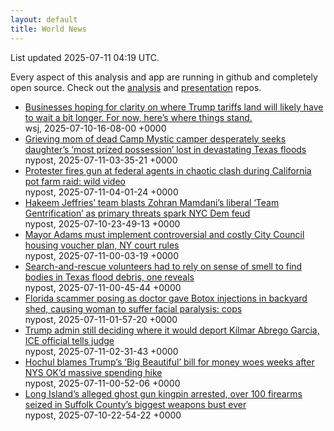 ```yaml
---
layout: default
title: World News
---
```


<div markdown="0">
<div class="byline small text-muted">List updated <span class="datetime">2025-07-11 04:19 UTC</span>.</div>

<p>Every aspect of this analysis and app are running in github and completely open source. Check out the <a href="https://github.com/Castro-Media/Analysis">analysis</a> and <a href="https://github.com/Castro-Media/TopStoryReview.com">presentation</a> repos.</p>
<ul>
<li><a href='https://www.wsj.com/economy/trade/trump-tariffs-countries-goods-explained-b9878e1a'>Businesses hoping for clarity on where Trump tariffs land will likely have to wait a bit longer. For now, here&#8217;s where things stand.</a><div class='byline small text-muted'>wsj, <span class="datetime">2025-07-10-16-08-00 +0000</span></div></li>
<li><a href='https://nypost.com/2025/07/10/us-news/grieving-mom-of-dead-camp-mystic-camper-desperately-seeks-daughters-most-prized-possession-lost-in-devastating-texas-floods/'>Grieving mom of dead Camp Mystic camper desperately seeks daughter&#8217;s &#8216;most prized possession&#8217; lost in devastating Texas floods</a><div class='byline small text-muted'>nypost, <span class="datetime">2025-07-11-03-35-21 +0000</span></div></li>
<li><a href='https://nypost.com/2025/07/11/us-news/california-protester-fires-gun-at-federal-agents-in-chaotic-clash-during-pot-farm-raid-wild-video/'>Protester fires gun at federal agents in chaotic clash during  California pot farm raid: wild video</a><div class='byline small text-muted'>nypost, <span class="datetime">2025-07-11-04-01-24 +0000</span></div></li>
<li><a href='https://nypost.com/2025/07/10/us-news/hakeem-jeffries-team-blasts-zohran-mamdanis-liberal-team-gentrification-as-primary-threats-spark-nyc-dem-feud/'>Hakeem Jeffries&#8217; team blasts Zohran Mamdani&#8217;s liberal &#8216;Team Gentrification&#8217; as primary threats spark NYC Dem feud</a><div class='byline small text-muted'>nypost, <span class="datetime">2025-07-10-23-49-13 +0000</span></div></li>
<li><a href='https://nypost.com/2025/07/10/us-news/mayor-adams-must-implement-costly-housing-voucher-plan-court-rules/'>Mayor Adams must implement controversial and costly City Council housing voucher plan, NY court rules</a><div class='byline small text-muted'>nypost, <span class="datetime">2025-07-11-00-03-19 +0000</span></div></li>
<li><a href='https://nypost.com/2025/07/10/us-news/search-and-rescue-volunteers-had-to-rely-on-sense-of-smell-to-find-bodies-in-texas-flood-debris-one-reveals/'>Search-and-rescue volunteers had to rely on sense of smell to find bodies in Texas flood debris, one reveals</a><div class='byline small text-muted'>nypost, <span class="datetime">2025-07-11-00-45-44 +0000</span></div></li>
<li><a href='https://nypost.com/2025/07/10/us-news/florida-scammer-posing-as-doctor-gave-botox-injections-in-backyard-shed-causing-woman-to-suffer-facial-paralysis-cops/'>Florida scammer posing as doctor gave Botox injections in backyard shed, causing woman to suffer facial paralysis: cops</a><div class='byline small text-muted'>nypost, <span class="datetime">2025-07-11-01-57-20 +0000</span></div></li>
<li><a href='https://nypost.com/2025/07/10/us-news/trump-admin-still-deciding-where-it-would-deport-kilmar-abrego-garcia-ice-official-tells-judge/'>Trump admin still deciding where it would deport Kilmar Abrego Garcia, ICE official tells judge</a><div class='byline small text-muted'>nypost, <span class="datetime">2025-07-11-02-31-43 +0000</span></div></li>
<li><a href='https://nypost.com/2025/07/10/us-news/hochul-blames-trumps-big-beautiful-bill-for-money-woes-weeks-after-nys-okd-massive-spending-hike/'>Hochul blames Trump&#8217;s &#8216;Big Beautiful&#8217; bill for money woes weeks after NYS OK&#8217;d massive spending hike</a><div class='byline small text-muted'>nypost, <span class="datetime">2025-07-11-00-52-06 +0000</span></div></li>
<li><a href='https://nypost.com/2025/07/10/us-news/long-islands-alleged-ghost-gun-kingpin-arrested-in-suffolk-countys-biggest-weapons-bust-ever/'>Long Island&#8217;s alleged ghost gun kingpin arrested, over 100 firearms seized in Suffolk County&#8217;s biggest weapons bust ever</a><div class='byline small text-muted'>nypost, <span class="datetime">2025-07-10-22-54-22 +0000</span></div></li>
</ul>
</div>
